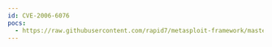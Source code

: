 ```yaml
---
id: CVE-2006-6076
pocs:
  - https://raw.githubusercontent.com/rapid7/metasploit-framework/master/modules/exploits/windows/brightstor/tape_engine.rb
---
```

